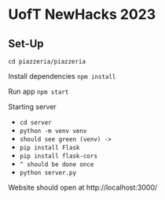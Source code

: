 # UofT NewHacks 2023

## Set-Up

`cd piazzeria/piazzeria`

Install dependencies
`npm install`

Run app
`npm start`

Starting server
- `cd server`
- `python -m venv venv`
- `should see green (venv) ->`
- `pip install Flask`
- `pip install flask-cors`
- `^ should be done once`
- `python server.py`

Website should open at http://localhost:3000/
